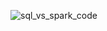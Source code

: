 ![sql_vs_spark_code](https://github.com/user-attachments/assets/0176d545-cc20-4c59-9044-b8f758ec7bf8)

